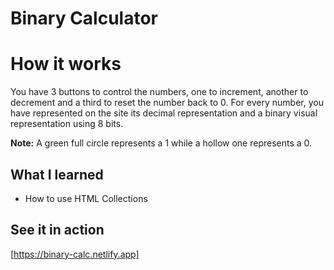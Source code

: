 # Binary Calculator

# How it works

You have 3 buttons to control the numbers, one to increment, another to decrement and a third to reset the number back to 0.
For every number, you have represented on the site its decimal representation and a binary visual representation using 8 bits.

**Note:** A green full circle represents a 1 while a hollow one represents a 0.

## What I learned

* How to use HTML Collections

## See it in action

[https://binary-calc.netlify.app]